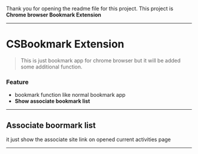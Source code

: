 Thank you for opening the readme file for this project.
This project is **Chrome browser Bookmark Extension**
- - -

CSBookmark Extension
====================
> This is just bookmark app for chrome browser but it will be added some additional function.

### Feature
- bookmark function like normal bookmark app
- **Show associate bookmark list**
- - -

## Associate boormark list

it just show the associate site link on opened current activities page 
- - -






